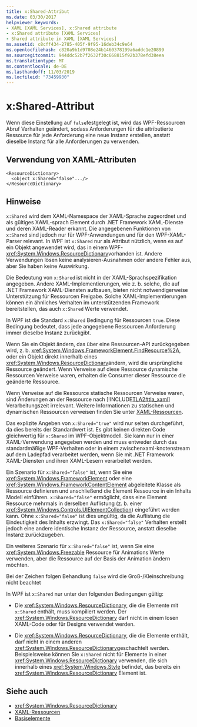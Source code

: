 ```yaml
---
title: x:Shared-Attribut
ms.date: 03/30/2017
helpviewer_keywords:
- XAML [XAML Services], x:Shared attribute
- x:Shared attribute [XAML Services]
- Shared attribute in XAML [XAML Services]
ms.assetid: c8cff434-2785-405f-9f95-16deb34c9e64
ms.openlocfilehash: c820a9b1d9708e24b1460378199a6addc1e20899
ms.sourcegitcommit: 944ddc52b7f2632f30c668815f92b378efd38eea
ms.translationtype: MT
ms.contentlocale: de-DE
ms.lasthandoff: 11/03/2019
ms.locfileid: "73459930"
---
```

# <a name="xshared-attribute"></a>x:Shared-Attribut
Wenn diese Einstellung auf `false`festgelegt ist, wird das WPF-Ressourcen Abruf Verhalten geändert, sodass Anforderungen für die attributierte Ressource für jede Anforderung eine neue Instanz erstellen, anstatt dieselbe Instanz für alle Anforderungen zu verwenden.  
  
## <a name="xaml-attribute-usage"></a>Verwendung von XAML-Attributen  
  
```xaml  
<ResourceDictionary>  
  <object x:Shared="false".../>  
</ResourceDictionary>  
```  
  
## <a name="remarks"></a>Hinweise  
 `x:Shared` wird dem XAML-Namespace der XAML-Sprache zugeordnet und als gültiges XAML-sprach Element durch .NET Framework XAML-Dienste und deren XAML-Reader erkannt. Die angegebenen Funktionen von `x:Shared` sind jedoch nur für WPF-Anwendungen und für den WPF-XAML-Parser relevant. In WPF ist `x:Shared` nur als Attribut nützlich, wenn es auf ein Objekt angewendet wird, das in einem WPF-<xref:System.Windows.ResourceDictionary>vorhanden ist. Andere Verwendungen lösen keine analysieren-Ausnahmen oder andere Fehler aus, aber Sie haben keine Auswirkung.  
  
 Die Bedeutung von `x:Shared` ist nicht in der XAML-Sprachspezifikation angegeben. Andere XAML-Implementierungen, wie z. b. solche, die auf .NET Framework XAML-Diensten aufbauen, bieten nicht notwendigerweise Unterstützung für Ressourcen Freigabe. Solche XAML-Implementierungen können ein ähnliches Verhalten im unterstützenden Framework bereitstellen, das auch `x:Shared` Werte verwendet.  
  
 In WPF ist die Standard `x:Shared` Bedingung für Ressourcen `true`. Diese Bedingung bedeutet, dass jede angegebene Ressourcen Anforderung immer dieselbe Instanz zurückgibt.  
  
 Wenn Sie ein Objekt ändern, das über eine Ressourcen-API zurückgegeben wird, z. b. <xref:System.Windows.FrameworkElement.FindResource%2A>, oder ein Objekt direkt innerhalb eines <xref:System.Windows.ResourceDictionary>ändern, wird die ursprüngliche Ressource geändert. Wenn Verweise auf diese Ressource dynamische Ressourcen Verweise waren, erhalten die Consumer dieser Ressource die geänderte Ressource.  
  
 Wenn Verweise auf die Ressource statische Ressourcen Verweise waren, sind Änderungen an der Ressource nach [!INCLUDE[TLA2#tla_xaml](../../../includes/tla2sharptla-xaml-md.md)] Verarbeitungszeit irrelevant. Weitere Informationen zu statischen und dynamischen Ressourcen verweisen finden Sie unter [XAML-Ressourcen](../../desktop-wpf/fundamentals/xaml-resources-define.md).  
  
 Das explizite Angeben von `x:Shared="true"` wird nur selten durchgeführt, da dies bereits der Standardwert ist. Es gibt keinen direkten Code gleichwertig für `x:Shared` im WPF-Objektmodell. Sie kann nur in einer XAML-Verwendung angegeben werden und muss entweder durch das standardmäßige WPF-Verhalten oder in einem zwischenxaml-knotenstream auf dem Ladepfad verarbeitet werden, wenn Sie mit .NET Framework XAML-Diensten und ihren XAML-Lesern verarbeitet werden.  
  
 Ein Szenario für `x:Shared="false"` ist, wenn Sie eine <xref:System.Windows.FrameworkElement> oder eine <xref:System.Windows.FrameworkContentElement> abgeleitete Klasse als Ressource definieren und anschließend die Element Ressource in ein Inhalts Modell einführen. `x:Shared="false"` ermöglicht, dass eine Element Ressource mehrmals in derselben Auflistung (z. b. einer <xref:System.Windows.Controls.UIElementCollection>) eingeführt werden kann. Ohne `x:Shared="false"` ist dies ungültig, da die Auflistung die Eindeutigkeit des Inhalts erzwingt. Das `x:Shared="false"` Verhalten erstellt jedoch eine andere identische Instanz der Ressource, anstatt dieselbe Instanz zurückzugeben.  
  
 Ein weiteres Szenario für `x:Shared="false"` ist, wenn Sie eine <xref:System.Windows.Freezable> Ressource für Animations Werte verwenden, aber die Ressource auf der Basis der Animation ändern möchten.  
  
 Bei der Zeichen folgen Behandlung `false` wird die Groß-/Kleinschreibung nicht beachtet  
  
 In WPF ist `x:Shared` nur unter den folgenden Bedingungen gültig:  
  
- Die <xref:System.Windows.ResourceDictionary>, die die Elemente mit `x:Shared` enthält, muss kompiliert werden. Der <xref:System.Windows.ResourceDictionary> darf nicht in einem losen XAML-Code oder für Designs verwendet werden.  
  
- Die <xref:System.Windows.ResourceDictionary>, die die Elemente enthält, darf nicht in einem anderen <xref:System.Windows.ResourceDictionary>geschachtelt werden. Beispielsweise können Sie `x:Shared` nicht für Elemente in einer <xref:System.Windows.ResourceDictionary> verwenden, die sich innerhalb eines <xref:System.Windows.Style> befindet, das bereits ein <xref:System.Windows.ResourceDictionary> Element ist.  
  
## <a name="see-also"></a>Siehe auch

- <xref:System.Windows.ResourceDictionary>
- [XAML-Ressourcen](../../desktop-wpf/fundamentals/xaml-resources-define.md)
- [Basiselemente](../wpf/advanced/base-elements.md)
